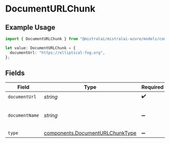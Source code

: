 # DocumentURLChunk

## Example Usage

```typescript
import { DocumentURLChunk } from "@mistralai/mistralai-azure/models/components";

let value: DocumentURLChunk = {
  documentUrl: "https://elliptical-fog.org",
};
```

## Fields

| Field                                                                              | Type                                                                               | Required                                                                           | Description                                                                        |
| ---------------------------------------------------------------------------------- | ---------------------------------------------------------------------------------- | ---------------------------------------------------------------------------------- | ---------------------------------------------------------------------------------- |
| `documentUrl`                                                                      | *string*                                                                           | :heavy_check_mark:                                                                 | N/A                                                                                |
| `documentName`                                                                     | *string*                                                                           | :heavy_minus_sign:                                                                 | The filename of the document                                                       |
| `type`                                                                             | [components.DocumentURLChunkType](../../models/components/documenturlchunktype.md) | :heavy_minus_sign:                                                                 | N/A                                                                                |